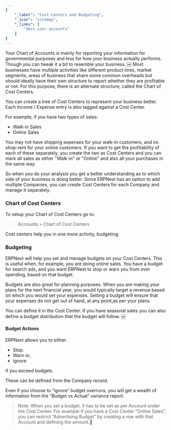 ```yaml
---
{
	"_label": "Cost Centers and Budgeting",
	"_icon": "sitemap",
	"_links": [
		"docs.user.accounts"
	]
}
---
```


Your Chart of Accounts is mainly for reporting your information for governmental purposes and less for how your business actually performs. Though you can tweak it a bit to resemble your business.
￼
Most businesses have multiple activities like different product lines, market segments, areas of business that share some common overheads but should ideally have their own structure to report whether they are profitable or not. For this purpose, there is an alternate structure, called the Chart of Cost Centers.

You can create a tree of Cost Centers to represent your business better. Each Income / Expense entry is also tagged against a Cost Center. 

For example, if you have two types of sales:

- Walk-in Sales
- Online Sales

You may not have shipping expenses for your walk-in customers, and no shop-rent for your online customers. If you want to get the profitability of each of these separately, you create the two as Cost Centers and you can mark all sales as either "Walk-in" or "Online" and also all your purchases in the same way.

So when you do your analysis you get a better understanding as to which side of your business is doing better.  Since ERPNext has an option to add multiple Companies, you can create Cost Centers for each Company and manage it separately.

### Chart of Cost Centers

To setup your Chart of Cost Centers go to:

> Accounts > Chart of Cost Centers

Cost centers help you in one more activity, budgeting.

### Budgeting

ERPNext will help you set and manage budgets on your Cost Centers. This is useful when, for example, you are doing online sales. You have a budget for search ads, and you want ERPNext to stop or warn you from over spending, based on that budget. 

Budgets are also great for planning purposes. When you are making your plans for the next financial year, you would typically target a revenue based on which you would set your expenses. Setting a budget will ensure that your expenses do not get out of hand, at any point,as per your plans.

You can define it in the Cost Center. If you have seasonal sales you can also define a budget distribution that the budget will follow.
￼
#### Budget Actions

ERPNext allows you to either:

- Stop.
- Warn or, 
- Ignore 

if you exceed budgets. 

These can be defined from the Company record.

Even if you choose to “ignore” budget overruns, you will get a wealth of information from the “Budget vs Actual” variance report.

> Note: When you set a budget, it has to be set as per Account under the Cost Center. For example if you have a Cost Center “Online Sales”, you can restrict “Advertising Budget” by creating a row with that Account and defining the amount.